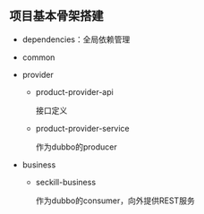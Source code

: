 ## 项目基本骨架搭建

- dependencies：全局依赖管理

- common

- provider

  - product-provider-api

    接口定义

  - product-provider-service

    作为dubbo的producer

- business

  - seckill-business

    作为dubbo的consumer，向外提供REST服务